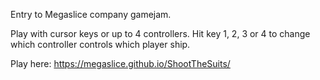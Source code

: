 Entry to Megaslice company gamejam.

Play with cursor keys or up to 4 controllers.  Hit key 1, 2, 3 or 4 to change which controller
controls which player ship.

Play here: https://megaslice.github.io/ShootTheSuits/
